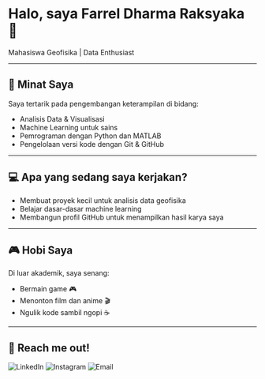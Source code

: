 # Halo, saya Farrel Dharma Raksyaka 👋

Mahasiswa Geofisika | Data Enthusiast  

---

## 🔎 Minat Saya
Saya tertarik pada pengembangan keterampilan di bidang:
- Analisis Data & Visualisasi
- Machine Learning untuk sains
- Pemrograman dengan Python dan MATLAB
- Pengelolaan versi kode dengan Git & GitHub  

---

## 💻 Apa yang sedang saya kerjakan?
- Membuat proyek kecil untuk analisis data geofisika  
- Belajar dasar-dasar machine learning  
- Membangun profil GitHub untuk menampilkan hasil karya saya  

---

## 🎮 Hobi Saya
Di luar akademik, saya senang:  
- Bermain game 🎮  
- Menonton film dan anime 🎬  
- Ngulik kode sambil ngopi ☕  

---

## 🤩 Reach me out!
![LinkedIn](https://linkedin.com/in/farrel-dharma-raksyaka)
![Instagram](https://instagram.com/farrelddd)
![Email](farreldharmaraksyaka2006@mail.ugm.ac.id)  
